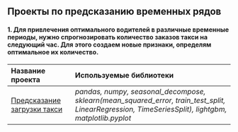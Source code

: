 ## Проекты по предсказанию временных рядов

#### 1. Для привлечения оптимального водителей в различные временные периоды, нужно спрогнозировать количество заказов такси на следующий час. Для этого создаем новые признаки, определям оптимальное их количество.
| Название проекта | Используемые библиотеки | 
| :---------------------- |  :---------------------- |
| [Предсказание загрузки такси](https://github.com/svotyakov/Yandex.Practium/blob/main/Time_series_forecasting/Next_hour_predictions.ipynb) | *pandas, numpy, seasonal_decompose, sklearn(mean_squared_error, train_test_split, LinearRegression, TimeSeriesSplit), lightgbm, matplotlib.pyplot* |
